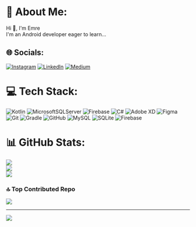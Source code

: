 # 💫 About Me:
Hi 👋, I'm Emre<br>I'm an Android developer eager to learn...


## 🌐 Socials:
[![Instagram](https://img.shields.io/badge/Instagram-%23E4405F.svg?logo=Instagram&logoColor=white)](https://instagram.com/ynsemrkurt) [![LinkedIn](https://img.shields.io/badge/LinkedIn-%230077B5.svg?logo=linkedin&logoColor=white)](https://linkedin.com/in/yunus-emre-kurt-5423a929b) [![Medium](https://img.shields.io/badge/Medium-12100E?logo=medium&logoColor=white)](https://medium.com/@ynsemrkurt) 

# 💻 Tech Stack:
![Kotlin](https://img.shields.io/badge/kotlin-%237F52FF.svg?style=flat&logo=kotlin&logoColor=white) ![MicrosoftSQLServer](https://img.shields.io/badge/Microsoft%20SQL%20Server-CC2927?style=flat&logo=microsoft%20sql%20server&logoColor=white) ![Firebase](https://img.shields.io/badge/firebase-%23039BE5.svg?style=flat&logo=firebase) ![C#](https://img.shields.io/badge/c%23-%23239120.svg?style=flat&logo=csharp&logoColor=white) ![Adobe XD](https://img.shields.io/badge/Adobe%20XD-470137?style=flat&logo=Adobe%20XD&logoColor=#FF61F6) ![Figma](https://img.shields.io/badge/figma-%23F24E1E.svg?style=flat&logo=figma&logoColor=white) ![Git](https://img.shields.io/badge/git-%23F05033.svg?style=flat&logo=git&logoColor=white) ![Gradle](https://img.shields.io/badge/Gradle-02303A.svg?style=flat&logo=Gradle&logoColor=white) ![GitHub](https://img.shields.io/badge/github-%23121011.svg?style=flat&logo=github&logoColor=white) ![MySQL](https://img.shields.io/badge/mysql-4479A1.svg?style=flat&logo=mysql&logoColor=white) ![SQLite](https://img.shields.io/badge/sqlite-%2307405e.svg?style=flat&logo=sqlite&logoColor=white) ![Firebase](https://img.shields.io/badge/firebase-a08021?style=flat&logo=firebase&logoColor=ffcd34)
# 📊 GitHub Stats:
![](https://github-readme-stats.vercel.app/api?username=ynsemrkurt&theme=radical&hide_border=false&include_all_commits=false&count_private=true)<br/>
![](https://github-readme-streak-stats.herokuapp.com/?user=ynsemrkurt&theme=radical&hide_border=false)<br/>
![](https://github-readme-stats.vercel.app/api/top-langs/?username=ynsemrkurt&theme=radical&hide_border=false&include_all_commits=false&count_private=true&layout=compact)

### 🔝 Top Contributed Repo
![](https://github-contributor-stats.vercel.app/api?username=ynsemrkurt&limit=5&theme=radical&combine_all_yearly_contributions=true)

---
[![](https://visitcount.itsvg.in/api?id=ynsemrkurt&icon=3&color=0)](https://visitcount.itsvg.in)
